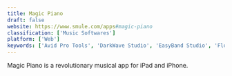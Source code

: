 ```yaml
---
title: Magic Piano
draft: false 
website: https://www.smule.com/apps#magic-piano
classification: ['Music Softwares']
platform: ['Web']
keywords: ['Avid Pro Tools', 'DarkWave Studio', 'EasyBand Studio', 'Flowkey', 'Linthesia', 'Luppp', 'Mini Piano', 'Musicope', 'Perfect Piano', 'Perfect Piano Player 3D', 'Piano From Above', 'Piano Terrazzo', 'Piano Time', 'Pianu', 'Playground Sessions', 'ReLoop Loop Sequencer', 'SampleTank', 'Simplesynth', 'Skoove', 'SoX', 'Synthesia', 'Ultralight MIDIPlayer', 'WavePad', 'Zynewave Podium']
---
```

Magic Piano is a revolutionary musical app for iPad and iPhone.